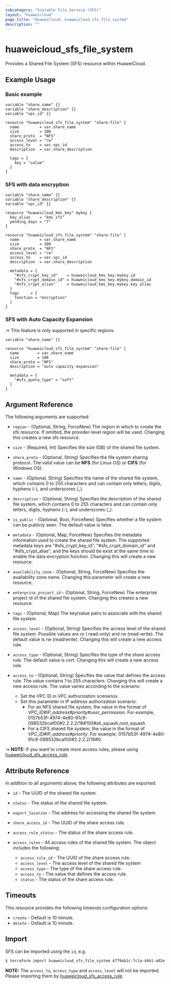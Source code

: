 ```yaml
---
subcategory: "Scalable File Service (SFS)"
layout: "huaweicloud"
page_title: "HuaweiCloud: huaweicloud_sfs_file_system"
description: ""
---
```


# huaweicloud_sfs_file_system

Provides a Shared File System (SFS) resource within HuaweiCloud.

## Example Usage

### Basic example

```hcl
variable "share_name" {}
variable "share_description" {}
variable "vpc_id" {}

resource "huaweicloud_sfs_file_system" "share-file" {
  name         = var.share_name
  size         = 100
  share_proto  = "NFS"
  access_level = "rw"
  access_to    = var.vpc_id
  description  = var.share_description

  tags = {
    key = "value"
  }
}
```

### SFS with data encryption

```hcl
variable "share_name" {}
variable "share_description" {}
variable "vpc_id" {}

respurce "huaweicloud_kms_key" mykey {
  key_alias    = "kms_sfs"
  pending_days = "7"
}

resource "huaweicloud_sfs_file_system" "share-file" {
  name         = var.share_name
  size         = 100
  share_proto  = "NFS"
  access_level = "rw"
  access_to    = var.vpc_id
  description  = var.share_description

  metadata = {
    "#sfs_crypt_key_id"    = huaweicloud_kms_key.mykey.id
    "#sfs_crypt_domain_id" = huaweicloud_kms_key.mykey.domain_id
    "#sfs_crypt_alias"     = huaweicloud_kms_key.mykey.key_alias
  }
  tags     = {
    function = "encryption"
  }
}
```

### SFS with Auto Capacity Expansion

-> This feature is only supported in specific regions.

```hcl
variable "share_name" {}

resource "huaweicloud_sfs_file_system" "share-file" {
  name        = var.share_name
  size        = 100
  share_proto = "NFS"
  description = "auto capacity expansion"

  metadata = {
    "#sfs_quota_type" = "soft"
  }
}
```

## Argument Reference

The following arguments are supported:

* `region` - (Optional, String, ForceNew) The region in which to create the sfs resource. If omitted, the provider-level
  region will be used. Changing this creates a new sfs resource.

* `size` - (Required, Int) Specifies the size (GB) of the shared file system.

* `share_proto` - (Optional, String) Specifies the file system sharing protocol.
  The valid value can be **NFS** (for Linux OS) or **CIFS** (for Windows OS).

* `name` - (Optional, String) Specifies the name of the shared file system, which contains 0 to 255 characters and
  can contain only letters, digits, hyphens (-), and underscores (_).

* `description` - (Optional, String) Specifies the description of the shared file system, which contains 0 to 255
  characters and can contain only letters, digits, hyphens (-), and underscores (_).

* `is_public` - (Optional, Bool, ForceNew) Specifies whether a file system can be publicly seen.
  The default value is false.

* `metadata` - (Optional, Map, ForceNew) Specifies the metadata information used to create the shared file system. The
  supported metadata keys are "#sfs_crypt_key_id", "#sfs_crypt_domain_id" and "#sfs_crypt_alias", and the keys should be
  exist at the same time to enable the data encryption function. Changing this will create a new resource.

* `availability_zone` - (Optional, String, ForceNew) Specifies the availability zone name. Changing this parameter will
  create a new resource.

* `enterprise_project_id` - (Optional, String, ForceNew) The enterprise project id of the shared file system. Changing
  this creates a new resource.

* `tags` - (Optional, Map) The key/value pairs to associate with the shared file system.

* `access_level` - (Optional, String) Specifies the access level of the shared file system. Possible values are *ro* (
  read-only)
  and *rw* (read-write). The default value is *rw* (read/write). Changing this will create a new access rule.

* `access_type` - (Optional, String) Specifies the type of the share access rule. The default value is *cert*. Changing
  this will create a new access rule.

* `access_to` - (Optional, String) Specifies the value that defines the access rule. The value contains 1 to 255
  characters. Changing this will create a new access rule. The value varies according to the scenario:
  + Set the VPC ID in VPC authorization scenarios.
  + Set this parameter in IP address authorization scenario:
      - For an NFS shared file system, the value in the format of *VPC_ID#IP_address#priority#user_permission*.
        For example, 0157b53f-4974-4e80-91c9-098532bcaf00#2.2.2.2/16#100#all_squash,root_squash.
      - For a CIFS shared file system, the value in the format of *VPC_ID#IP_address#priority*.
        For example, 0157b53f-4974-4e80-91c9-098532bcaf00#2.2.2.2/16#0.

-> **NOTE:** If you want to create more access rules, please using
  [huaweicloud_sfs_access_rule](https://registry.terraform.io/providers/huaweicloud/huaweicloud/latest/docs/resources/sfs_access_rule).

## Attribute Reference

In addition to all arguments above, the following attributes are exported:

* `id` - The UUID of the shared file system.

* `status` - The status of the shared file system.

* `export_location` - The address for accessing the shared file system.

* `share_access_id` - The UUID of the share access rule.

* `access_rule_status` - The status of the share access rule.

* `access_rules` - All access rules of the shared file system. The object includes the following:
  + `access_rule_id` - The UUID of the share access rule.
  + `access_level` - The access level of the shared file system
  + `access_type` - The type of the share access rule.
  + `access_to` - The value that defines the access rule.
  + `status` - The status of the share access rule.

## Timeouts

This resource provides the following timeouts configuration options:

* `create` - Default is 10 minute.
* `delete` - Default is 10 minute.

## Import

SFS can be imported using the `id`, e.g.

```bash
$ terraform import huaweicloud_sfs_file_system 4779ab1c-7c1a-44b1-a02e-93dfc361b32d
```

**NOTE:** The `access_to`, `access_type` and `access_level` will not be imported. Please importing them by
  [huaweicloud_sfs_access_rule](https://registry.terraform.io/providers/huaweicloud/huaweicloud/latest/docs/resources/sfs_access_rule).

